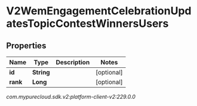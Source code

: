 # V2WemEngagementCelebrationUpdatesTopicContestWinnersUsers


## Properties

| Name | Type | Description | Notes |
| ------------ | ------------- | ------------- | ------------- |
| **id** | **String** |  |  [optional] |
| **rank** | **Long** |  |  [optional] |




_com.mypurecloud.sdk.v2:platform-client-v2:229.0.0_

